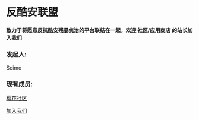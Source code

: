 # 反酷安联盟

#### 致力于将愿意反抗酷安残暴统治的平台联结在一起，欢迎 社区/应用商店 的站长加入我们

### 发起人:

Seimo

### 现有成员:

<a href="https://sakura-bbs.cn">樱花社区</a>

<a href="Mailto:seimo@sakura-bbs.cn">加入我们</a>
